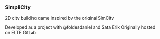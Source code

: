 ### SimpliCity

2D city building game inspired by the original SimCity

Developed as a project with @foldesdaniel and Sata Erik
Originally hosted on ELTE GitLab
